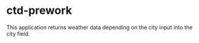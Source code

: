 # ctd-prework

This application returns weather data depending on the city input into the city field.
